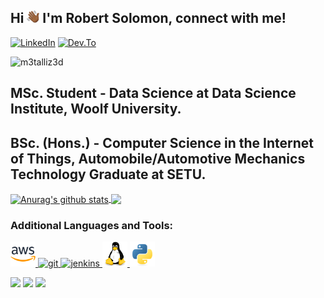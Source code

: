 <!--
**robert-solomon12/robert-solomon12** is a ✨ _special_ ✨ repository because its `README.md` (this file) appears on your GitHub profile.

Here are some ideas to get you started:

- 🔭 I’m currently working on completing my Final Year.
- 🌱 I’m currently learning C, C++
- 👯 I’m looking to collaborate on ...
- 🤔 I’m looking for help with ...
- 💬 Ask me about ...
- 📫 How to reach me: ...
- 😄 Pronouns: ...
- ⚡ Fun fact: ...
-->



## Hi <img src="IMG/hand-wave.png" width="20" height="20" alt="wave"/> I'm Robert Solomon, connect with me!

[![LinkedIn](https://img.shields.io/badge/LinkedIn-0077B5?style=for-the-badge&logo=linkedin&logoColor=white)](https://www.linkedin.com/in/robert-solomon12/)
[![Dev.To](https://img.shields.io/badge/Dev.to-0A0A0A?style=for-the-badge&logo=dev.to&logoColor=white)](https://dev.to/robertsolomon12)
<p align="left"> <img src="https://komarev.com/ghpvc/?username=m3talliz3d&label=Profile%20views&color=f5d184&style=flat" alt="m3talliz3d" /> </p>

## MSc. Student - Data Science at Data Science Institute, Woolf University.
## BSc. (Hons.) - Computer Science in the Internet of Things, Automobile/Automotive Mechanics Technology Graduate at SETU.


<a href="https://github.com/anuraghazra/github-readme-stats">
  <img align="center" src="https://github-readme-stats.vercel.app/api?username=robert-solomon12&anuraghazra&show_icons=true&hide=contribs,prs&cache_seconds=86400&theme=chartreuse-dark" alt="Anurag's github stats" />
</a>
<a href="https://github.com/anuraghazra/github-readme-stats">
  <!-- Change the `github-readme-stats.anuraghazra1.vercel.app` to `github-readme-stats.vercel.app`  -->
  <img align="center" src="https://github-readme-stats.anuraghazra1.vercel.app/api/top-langs/?username=robert-solomon12&layout=compact&theme=chartreuse-dark" />
</a>

  <!-- <a href="https://kubernetes.io" target="_blank" rel="noreferrer"> <img src="https://www.vectorlogo.zone/logos/kubernetes/kubernetes-icon.svg" alt="kubernetes" width="40" height="40"/> </a>  -->
<h3 align="left">Additional Languages and Tools:</h3>
<p align="left"> <a href="https://aws.amazon.com" target="_blank" rel="noreferrer"> <img src="https://raw.githubusercontent.com/devicons/devicon/master/icons/amazonwebservices/amazonwebservices-original-wordmark.svg" alt="aws" width="40" height="40"/> </a> <a href="https://git-scm.com/" target="_blank" rel="noreferrer"> <img src="https://www.vectorlogo.zone/logos/git-scm/git-scm-icon.svg" alt="git" width="40" height="40"/> </a> <a href="https://www.jenkins.io" target="_blank" rel="noreferrer"> <img src="https://www.vectorlogo.zone/logos/jenkins/jenkins-icon.svg" alt="jenkins" width="40" height="40"/> </a> <a href="https://www.linux.org/" target="_blank" rel="noreferrer"> <img src="https://raw.githubusercontent.com/devicons/devicon/master/icons/linux/linux-original.svg" alt="linux" width="40" height="40"/> </a> <a href="https://www.python.org" target="_blank" rel="noreferrer"> <img src="https://raw.githubusercontent.com/devicons/devicon/master/icons/python/python-original.svg" alt="python" width="40" height="40"/> </a> </p>

<p float="left">
  <img src="https://github.com/robert-solomon12/robert-solomon12/assets/35696882/e760908d-4b44-4c7b-ae49-d4a9345512c6" width="33%" />
  <img src="https://github.com/robert-solomon12/robert-solomon12/assets/35696882/c82d9e7b-8fa5-4914-bce1-c219cc317316" width="33%" />
  <img src="https://github.com/robert-solomon12/robert-solomon12/assets/35696882/1d97a44b-65e0-4fa7-9f3f-5741390966cf" width="33%" />
</p>

<!--
<p float="left">
<img src="https://github.com/robert-solomon12/robert-solomon12/assets/35696882/e6e657b8-1855-4911-90ad-f9ce486f0733" width="50%" />
<img src="https://github.com/robert-solomon12/robert-solomon12/assets/35696882/484d98d1-68da-4a20-a9f5-7b1b7efc57d0" width="49%" />
</p> -->
